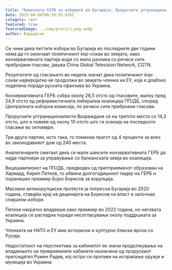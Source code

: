 ```yaml
---
title: "Кинеската CGTN за изборите во Бугарија: Проруските ултранационалисти се трети"
date: 2023-04-04T00:10:55.426Z
category: свет
featured: true
featuredImage: ../img/prorirs.png.webp
author: Вардарски
---
```


Се чини дека петтите избори во Бугарија во последните две години нема да го окончаат политичкиот ќор-сокак во земјата, иако конзервативната партија води со мала разлика со речиси сите пребројани гласови, јавува China Global Television Network, CGTN.

Резултатите од гласањето во недела значат дека политичкиот ќор-сокак најверојатно ќе продолжи во земјата-членка на ЕУ, која е длабоко поделена поради руската офанзива во Украина.

Конзервативната ГЕРБ собра околу 26,5 отсто од гласовите, малку пред 24,9 отсто од реформистичката либерална коалиција ПП/ДБ, според Централната изборна комисија, по речиси сите преброени гласови.

Проруските ултранационалисти Вазраждане се на третото место со 14,3 отсто, што е повеќе од околу 10 отсто што ги освоија на последното гласање во октомври.

Три други партии, исто така, го поминаа прагот од 4 проценти за влез во законодавниот дом од 240 места.

Аналитичарите сметаат дека се мали шансите конзервативната ГЕРБ да најде партнери за управување со балканската земја во коалиција.

Вицешампионот на ПП/ДБ, предводен од претприемачот образован на Харвард, Кирил Петков, го обвини долгогодишниот лидер на ГЕРБ и поранешен премиер Бојко Борисов за корупција.

Масовни антикорупциски протести ја потресоа Бугарија во 2020 година, ставајќи крај на деценијата на Борисов на власт и започнаа спирални избори.

Петков накратко владееше како премиер во 2022 година, но неговата коалиција се распадна поради несогласување околу поддршката за Украина.

Членката на НАТО и ЕУ има историски и културно блиски врски со Русија.

Недостатокот на перспектива за кабинетот ќе значи продолжување на владеењето на привремените кабинети назначени од прорускиот претседател Румен Радев, кој остро се противи на испраќање оружје и муниција во Украина.
